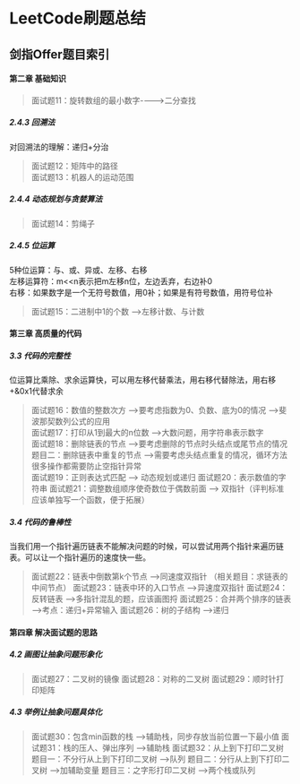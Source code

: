 # LeetCode刷题总结

## 剑指Offer题目索引

#### 第二章 基础知识
> 面试题11：旋转数组的最小数字---->二分查找  
##### 2.4.3 回溯法
对回溯法的理解：递归+分治
> 面试题12：矩阵中的路径  
> 面试题13：机器人的运动范围  
##### 2.4.4 动态规划与贪婪算法
> 面试题14：剪绳子  
##### 2.4.5 位运算
5种位运算：与、或、异或、左移、右移  
左移运算符：m<<n表示把m左移n位，左边丢弃，右边补0  
右移：如果数字是一个无符号数值，用0补；如果是有符号数值，用符号位补  
> 面试题15：二进制中1的个数 -->左移计数、与计数  

#### 第三章 高质量的代码
##### 3.3 代码的完整性
位运算比乘除、求余运算快，可以用左移代替乘法，用右移代替除法，用右移+&0x1代替求余
> 面试题16：数值的整数次方 -->要考虑指数为0、负数、底为0的情况 -->斐波那契数列公式的应用  
> 面试题17：打印从1到最大的n位数 -->大数问题，用字符串表示数字  
> 面试题18：删除链表的节点 -->要考虑删除的节点时头结点或尾节点的情况  
          题目二：删除链表中重复的节点 -->需要考虑头结点重复的情况，循环方法很多操作都需要防止空指针异常  
> 面试题19：正则表达式匹配  --> 动态规划或递归
> 面试题20：表示数值的字符串 
> 面试题21：调整数组顺序使奇数位于偶数前面 --> 双指针（评判标准应该单独写一个函数，便于拓展）
##### 3.4 代码的鲁棒性
当我们用一个指针遍历链表不能解决问题的时候，可以尝试用两个指针来遍历链表。可以让一个指针遍历的速度快一些。
> 面试题22：链表中倒数第k个节点 -->同速度双指针 （相关题目：求链表的中间节点）
> 面试题23：链表中环的入口节点 -->异速度双指针
> 面试题24：反转链表 -->多指针混乱的题，应该画图捋
> 面试题25：合并两个排序的链表 -->考点：递归+异常输入
> 面试题26：树的子结构 -->递归

#### 第四章 解决面试题的思路
##### 4.2 画图让抽象问题形象化
> 面试题27：二叉树的镜像
> 面试题28：对称的二叉树
> 面试题29：顺时针打印矩阵
##### 4.3 举例让抽象问题具体化
> 面试题30：包含min函数的栈 -->辅助栈，同步存放当前位置一下最小值
> 面试题31：栈的压人、弹出序列 -->辅助栈
> 面试题32：从上到下打印二叉树  
           题目一：不分行从上到下打印二叉树 -->队列
           题目二：分行从上到下打印二叉树 -->加辅助变量
           题目三：之字形打印二叉树 -->两个栈或队列
